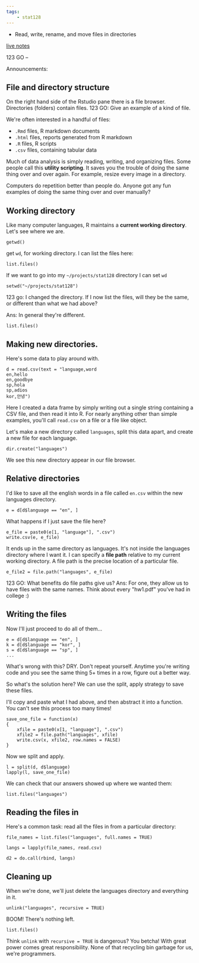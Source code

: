 ```yaml
---
tags:
    - stat128
---
```


- Read, write, rename, and move files in directories

[live notes](https://github.com/clarkfitzg/stat128/blob/master/2020-11-30.Rmd)

123 GO – 

Announcements:


## File and directory structure

On the right hand side of the Rstudio pane there is a file browser.
Directories (folders) contain files.
123 GO: Give an example of a kind of file.

We're often interested in a handful of files:

- `.Rmd` files, R markdown documents
- `.html` files, reports generated from R markdown
- `.R` files, R scripts
- `.csv` files, containing tabular data

Much of data analysis is simply reading, writing, and organizing files.
Some people call this __utility scripting__.
It saves you the trouble of doing the same thing over and over again.
For example, resize every image in a directory.

Computers do repetition better than people do.
Anyone got any fun examples of doing the same thing over and over manually?


## Working directory

Like many computer languages, R maintains a __current working directory__.
Let's see where we are.

```{r}
getwd()
```

get `wd`, for working directory.
I can list the files here:

```{r}
list.files()
```

If we want to go into my `~/projects/stat128` directory I can set `wd`

```{r}
setwd("~/projects/stat128")
```

123 go:
I changed the directory.
If I now list the files, will they be the same, or different than what we had above?

Ans: In general they're different.

```{r}
list.files()
```


## Making new directories.

Here's some data to play around with.

```{r}
d = read.csv(text = "language,word
en,hello
en,goodbye
sp,hola
sp,adios
kor,안녕")
```

Here I created a data frame by simply writing out a single string containing a CSV file, and then read it into R.
For nearly anything other than simple examples, you'll call `read.csv` on a file or a file like object.

Let's make a new directory called `languages`, split this data apart, and create a new file for each language.


```{r}
dir.create("languages")
```

We see this new directory appear in our file browser.


## Relative directories

I'd like to save all the english words in a file called `en.csv` within the new languages directory.

```{r}
e = d[d$language == "en", ]
```

What happens if I just save the file here?

```{r}
e_file = paste0(e[1, "language"], ".csv")
write.csv(e, e_file)
```

It ends up in the same directory as languages.
It's not inside the languages directory where I want it.
I can specify a __file path__ relative to my current working directory.
A file path is the precise location of a particular file.

```{r}
e_file2 = file.path("languages", e_file)
```

123 GO: What benefits do file paths give us?
Ans: For one, they allow us to have files with the same names.
Think about every "hw1.pdf" you've had in college :)


## Writing the files

Now I'll just proceed to do all of them...

```{r}
e = d[d$language == "en", ]
k = d[d$language == "kor", ]
s = d[d$language == "sp", ]
...
```

What's wrong with this?
DRY.
Don't repeat yourself.
Anytime you're writing code and you see the same thing 5+ times in a row, figure out a better way.

So what's the solution here?
We can use the split, apply strategy to save these files.

I'll copy and paste what I had above, and then abstract it into a function.
You can't see this process too many times!

```{r}
save_one_file = function(x)
{
    xfile = paste0(x[1, "language"], ".csv")
    xfile2 = file.path("languages", xfile)
    write.csv(x, xfile2, row.names = FALSE)
}
```

Now we split and apply.

```{r}
l = split(d, d$language)
lapply(l, save_one_file)
```

We can check that our answers showed up where we wanted them:

```{r}
list.files("languages")
```


## Reading the files in

Here's a common task: read all the files in from a particular directory:

```{r}
file_names = list.files("languages", full.names = TRUE)

langs = lapply(file_names, read.csv)

d2 = do.call(rbind, langs)
```


## Cleaning up

When we're done, we'll just delete the languages directory and everything in it.

```{r}
unlink("languages", recursive = TRUE)
```

BOOM!
There's nothing left.

```{r}
list.files()
```

Think `unlink` with `recursive = TRUE` is dangerous?
You betcha!
With great power comes great responsibility.
None of that recycling bin garbage for us, we're programmers.
